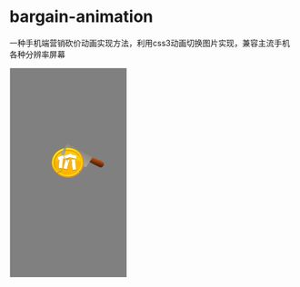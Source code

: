 # bargain-animation
一种手机端营销砍价动画实现方法，利用css3动画切换图片实现，兼容主流手机各种分辨率屏幕

 ![bargain-animation](https://github.com/chenruchang/bargain-animation/blob/master/image/demo.png)
